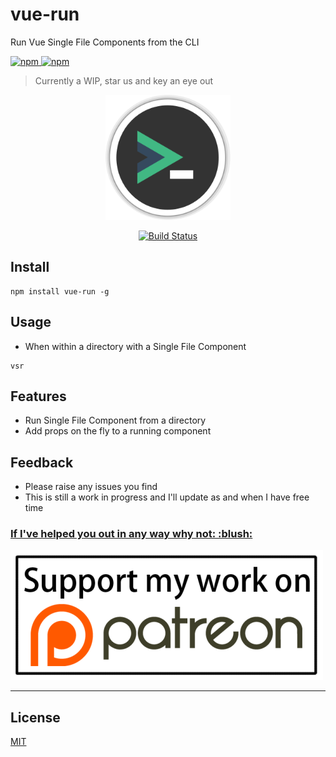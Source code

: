 # vue-run
Run Vue Single File Components from the CLI

[![npm](https://img.shields.io/npm/v/vue-run.svg) ![npm](https://img.shields.io/npm/dm/vue-run.svg)](https://www.npmjs.com/package/vue-run)

> Currently a WIP, star us and key an eye out

<p align="center">
    <img width="200" height="200" src="./docs/assets/vue-run.png" />
</p>
<p align="center">
    <a href="https://travis-ci.org/alajfit/vue-run">
        <img src="https://travis-ci.org/alajfit/vue-run.svg?branch=master" alt="Build Status" />
    </a>
</p>

## Install

```
npm install vue-run -g
```

## Usage
- When within a directory with a Single File Component

```
vsr
```

## Features
- Run Single File Component from a directory
- Add props on the fly to a running component

## Feedback
- Please raise any issues you find
- This is still a work in progress and I'll update as and when I have free time

<p>
  <a href="https://www.patreon.com/staratarms" target="_blank">
    <h3>If I've helped you out in any way why not: :blush:</h3>
    <img src="./docs/assets/patreon.png" alt="Become a Patreon">
  </a>
</p>


---

## License

[MIT](http://opensource.org/licenses/MIT)
